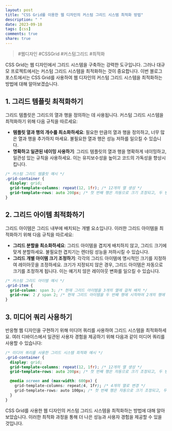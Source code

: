 ```yaml
---
layout: post
title: "CSS Grid를 이용한 웹 디자인의 커스텀 그리드 시스템 최적화 방법"
description: " "
date: 2023-09-18
tags: [css]
comments: true
share: true
---
```


> #웹디자인 #CSSGrid #커스텀그리드 #최적화

CSS Grid는 웹 디자인에서 그리드 시스템을 구축하는 강력한 도구입니다. 그러나 대규모 프로젝트에서는 커스텀 그리드 시스템을 최적화하는 것이 중요합니다. 이번 블로그 포스트에서는 CSS Grid를 사용하여 웹 디자인의 커스텀 그리드 시스템을 최적화하는 방법에 대해 알아보겠습니다.

## 1. 그리드 템플릿 최적화하기

그리드 템플릿은 그리드의 열과 행을 정의하는 데 사용됩니다. 커스텀 그리드 시스템을 최적화하기 위해 다음 규칙을 따르세요:

- **템플릿 열과 행의 개수를 최소화하세요**: 필요한 만큼의 열과 행을 정의하고, 너무 많은 열과 행을 추가하지 마세요. 불필요한 열과 행은 성능 저하를 일으킬 수 있습니다.
- **명확하고 일관된 네이밍 사용하기**: 그리드 템플릿의 열과 행을 명확하게 네이밍하고, 일관성 있는 규칙을 사용하세요. 이는 유지보수성을 높이고 코드의 가독성을 향상시킵니다.

```css
/* 커스텀 그리드 템플릿 예시 */
.grid-container {
  display: grid;
  grid-template-columns: repeat(12, 1fr); /* 12개의 열 생성 */
  grid-template-rows: auto 200px; /* 첫 번째 행은 자동으로 크기 조정되고, 두 번째 행은 고정 높이 200px */
}
```

## 2. 그리드 아이템 최적화하기

그리드 아이템은 그리드 내부에 배치되는 개별 요소입니다. 이러한 그리드 아이템을 최적화하기 위해 다음 규칙을 따르세요:

- **그리드 분할을 최소화하세요**: 그리드 아이템을 겹치게 배치하지 않고, 그리드 크기에 맞게 분할하세요. 불필요한 겹치기는 렌더링 성능을 저하시킬 수 있습니다.
- **그리드 개별 아이템 크기 조정하기**: 각각의 그리드 아이템에 명시적인 크기를 지정하여 레이아웃을 조정하세요. 크기가 지정되지 않은 경우, 그리드 아이템은 자동으로 크기를 조정하게 됩니다. 이는 예기치 않은 레이아웃 변화를 일으킬 수 있습니다.

```css
/* 커스텀 그리드 아이템 예시 */
.grid-item {
  grid-column: span 3; /* 현재 그리드 아이템을 3개의 열에 걸쳐 배치 */
  grid-row: 2 / span 2; /* 현재 그리드 아이템을 두 번째 행에 시작하여 2개의 행에 걸쳐 배치 */
}
```

## 3. 미디어 쿼리 사용하기

반응형 웹 디자인을 구현하기 위해 미디어 쿼리를 사용하여 그리드 시스템을 최적화하세요. 여러 디바이스에서 일관된 사용자 경험을 제공하기 위해 다음과 같이 미디어 쿼리를 사용할 수 있습니다:

```css
/* 미디어 쿼리를 사용한 그리드 시스템 최적화 예시 */
.grid-container {
  display: grid;
  grid-template-columns: repeat(12, 1fr); /* 12개의 열 생성 */
  grid-template-rows: auto 200px; /* 첫 번째 행은 자동으로 크기 조정되고, 두 번째 행은 고정 높이 200px */

  @media screen and (max-width: 600px) {
    grid-template-columns: repeat(4, 1fr); /* 4개의 열로 변경 */
    grid-template-rows: auto 100px; /* 첫 번째 행은 자동으로 크기 조정되고, 두 번째 행은 고정 높이 100px */
  }
}
```

CSS Grid를 사용한 웹 디자인의 커스텀 그리드 시스템을 최적화하는 방법에 대해 알아보았습니다. 이러한 최적화 과정을 통해 더 나은 성능과 사용자 경험을 제공할 수 있을 것입니다.